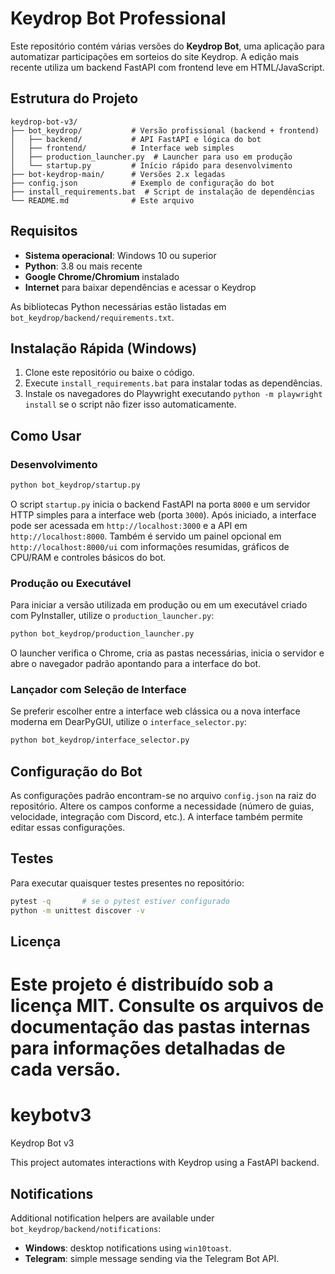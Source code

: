 # Keydrop Bot Professional

Este repositório contém várias versões do **Keydrop Bot**, uma aplicação para automatizar participações em sorteios do site Keydrop. A edição mais recente utiliza um backend FastAPI com frontend leve em HTML/JavaScript.

## Estrutura do Projeto

```
keydrop-bot-v3/
├── bot_keydrop/           # Versão profissional (backend + frontend)
│   ├── backend/           # API FastAPI e lógica do bot
│   ├── frontend/          # Interface web simples
│   ├── production_launcher.py  # Launcher para uso em produção
│   └── startup.py         # Início rápido para desenvolvimento
├── bot-keydrop-main/      # Versões 2.x legadas
├── config.json            # Exemplo de configuração do bot
├── install_requirements.bat  # Script de instalação de dependências
└── README.md              # Este arquivo
```

## Requisitos

- **Sistema operacional**: Windows 10 ou superior
- **Python**: 3.8 ou mais recente
- **Google Chrome/Chromium** instalado
- **Internet** para baixar dependências e acessar o Keydrop

As bibliotecas Python necessárias estão listadas em `bot_keydrop/backend/requirements.txt`.

## Instalação Rápida (Windows)

1. Clone este repositório ou baixe o código.
2. Execute `install_requirements.bat` para instalar todas as dependências.
3. Instale os navegadores do Playwright executando `python -m playwright install` se o script não fizer isso automaticamente.

## Como Usar

### Desenvolvimento

```bash
python bot_keydrop/startup.py
```

O script `startup.py` inicia o backend FastAPI na porta `8000` e um servidor
HTTP simples para a interface web (porta `3000`). Após iniciado, a interface
pode ser acessada em `http://localhost:3000` e a API em
`http://localhost:8000`.
Também é servido um painel opcional em `http://localhost:8000/ui` com
informações resumidas, gráficos de CPU/RAM e controles básicos do bot.

### Produção ou Executável

Para iniciar a versão utilizada em produção ou em um executável criado com
PyInstaller, utilize o `production_launcher.py`:

```bash
python bot_keydrop/production_launcher.py
```

O launcher verifica o Chrome, cria as pastas necessárias, inicia o servidor e
abre o navegador padrão apontando para a interface do bot.

### Lançador com Seleção de Interface

Se preferir escolher entre a interface web clássica ou a nova interface moderna
em DearPyGUI, utilize o `interface_selector.py`:

```bash
python bot_keydrop/interface_selector.py
```

## Configuração do Bot

As configurações padrão encontram-se no arquivo `config.json` na raiz do
repositório. Altere os campos conforme a necessidade (número de guias, velocidade,
integração com Discord, etc.). A interface também permite editar essas
configurações.

## Testes

Para executar quaisquer testes presentes no repositório:

```bash
pytest -q       # se o pytest estiver configurado
python -m unittest discover -v
```

## Licença

Este projeto é distribuído sob a licença MIT. Consulte os arquivos de
documentação das pastas internas para informações detalhadas de cada versão.
=======
# keybotv3
Keydrop Bot v3

This project automates interactions with Keydrop using a FastAPI backend.

## Notifications

Additional notification helpers are available under `bot_keydrop/backend/notifications`:

- **Windows**: desktop notifications using `win10toast`.
- **Telegram**: simple message sending via the Telegram Bot API.
